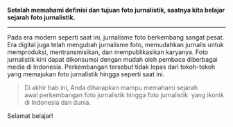**Setelah memahami definisi dan tujuan foto jurnalistik, saatnya kita belajar sejarah foto jurnalistik.**

---

Pada era modern seperti saat ini, jurnalisme foto berkembang sangat pesat. Era digital juga telah mengubah jurnalisme foto, memudahkan jurnalis untuk memproduksi, mentransmisikan, dan mempublikasikan karyanya. Foto jurnalistik kini dapat dikonsumsi dengan mudah oleh pembaca diberbagai media di Indonesia. Perkembangan tersebut tidak lepas dari tokoh-tokoh yang memajukan foto jurnalistik hingga seperti saat ini.

> Di akhir bab ini, Anda diharapkan mampu memahami sejarah awal perkembangan foto jurnalistik hingga foto jurnalistik  yang ikonik di Indonesia dan dunia.

Selamat belajar!